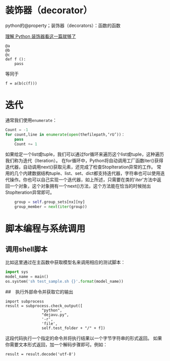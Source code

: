 # 装饰器（decorator）

python的@property；装饰器（decorators）：函数的函数

[理解 Python 装饰器看这一篇就够了](https://foofish.net/python-decorator.html)

```
@a
@b
@c
def f ():
    pass
```
等同于
```
f = a(b(c(f)))
```

# 迭代

通常我们使用`enumerate`：

```python
Count = -1
for count,line in enumerate(open(thefilepath,‘rU’))： 
    pass
    Count += 1
```

如果给定一个list或tuple，我们可以通过for循环来遍历这个list或tuple，这种遍历我们称为迭代（Iteration）。
在for循环中，Python将自动调用工厂函数iter()获得迭代器，自动调用next()获取元素，还完成了检查StopIteration异常的工作。
常用的几个内建数据结构tuple、list、set、dict都支持迭代器，字符串也可以使用迭代操作。你也可以自己实现一个迭代器，如上所述，只需要在类的'_iter_'方法中返回一个对象，这个对象拥有一个next()方法，这个方法能在恰当的时候抛出StopIteration异常即可。

```python
    group = self.group_sets[nx][ny]
    group_member = next(iter(group))  
```

# 脚本编程与系统调用

## 调用shell脚本
比如这里通过在主函数中获取模型名来调用相应的测试脚本：
```python
import sys
model_name = main()
os.system('sh test_sample.sh {}'.format(model_name))
```
##　执行外部命令并获取它的输出

```
import subprocess
result = subprocess.check_output([
                "python", 
                "dejavu.py",
                '-r',
                'file', 
                self.test_folder + "/" + f])
```

这段代码执行一个指定的命令并将执行结果以一个字节字符串的形式返回。 如果你需要文本形式返回，加一个解码步骤即可。例如：

```
result = result.decode('utf-8')
```

